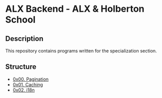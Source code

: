 # ALX Backend - ALX & Holberton School

## Description
This repository contains programs written for the specialization section.


## Structure


* [0x00. Pagination](./0x00-pagination/)
* [0x01. Caching](./0x01-caching/)
* [0x02. i18n](./0x02-i18n/)